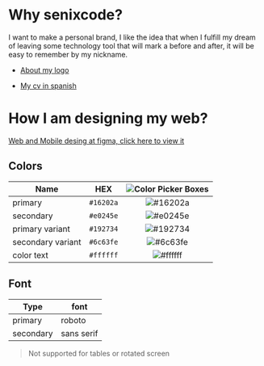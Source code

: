 # Why senixcode?
I want to make a personal brand, I like the idea that when I fulfill my dream of leaving some technology tool that will mark a before and after, it will be easy to remember by my nickname.

- [About my logo](https://github.com/senixcode/my-logo-assests)

- [My cv in spanish](https://drive.google.com/file/d/1TvQPFiPB7rewiG1FXqH4EA6bd4f2B8MM/view)
# How I am designing my web?
[Web and Mobile desing at figma, click here to view it](https://www.figma.com/file/HTaNWIYGK5HeCUrzC3JTzK/My-web-portfolio?node-id=0%3A1)
## Colors

| Name | HEX |  ![Color Picker Boxes](https://draculatheme.com/static/img/color-boxes/eyedropper.png)|
| ---       | ---             |---
| primary | `#16202a` |<div align="center">![#16202a](https://via.placeholder.com/15/16202a/000000?text=+) </div>|
| secondary | `#e0245e`|<div align="center">![#e0245e](https://via.placeholder.com/15/e0245e/000000?text=+) </div>|
| primary variant | `#192734` |<div align="center">![#192734](https://via.placeholder.com/15/192734/000000?text=+) </div>|
| secondary variant | `#6c63fe` |<div align="center">![#6c63fe](https://via.placeholder.com/15/6c63fe/000000?text=+) </div>|
| color text | `#ffffff` |<div align="center">![#ffffff](https://via.placeholder.com/15/ffffff/000000?text=+) </div>|

## Font 
| Type      | font       |
|---        |---
| primary   | roboto       |
| secondary | sans serif |

> Not supported for tables or rotated screen
